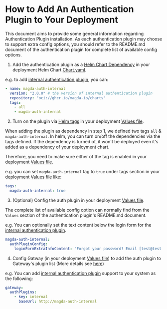 # How to Add An Authentication Plugin to Your Deployment

This document aims to provide some general information regarding Authentication Plugin installation.
As each authentication plugin may choose to support extra config options, you should refer to the README.md document of the authentication plugin for complete list of available config options.

1. Add the authentication plugin as a [Helm Chart Dependency](https://helm.sh/docs/helm/helm_dependency/) in your deployment Helm Chart [Chart.yaml](https://helm.sh/docs/topics/charts/#chart-dependencies).

e.g. to add [internal authentication plugin](https://github.com/magda-io/magda-auth-internal), you can:

```yaml
- name: magda-auth-internal
  version: "2.0.0" # the version of internal authentication plugin
  repository: "oci://ghcr.io/magda-io/charts"
  tags:
    - all
    - magda-auth-internal
```

2. Turn on the plugin via [Helm tags](https://helm.sh/docs/topics/charts/#tags-and-condition-fields-in-dependencies) in your deployment [Values file](https://helm.sh/docs/chart_template_guide/values_files/).

When adding the plugin as dependency in step 1, we defined two tags `all` & `magda-auth-internal`. In helm, you can turn on/off the dependencies via the tags defined. If the dependency is turned of, it won't be deployed even it's added as a dependency of your deployment chart.

Therefore, you need to make sure either of the tag is enabled in your deployment [Values file](https://helm.sh/docs/chart_template_guide/values_files/).

e.g. you can set `magda-auth-internal` tag to `true` under tags section in your deployment [Values file](https://helm.sh/docs/chart_template_guide/values_files/) like:

```yaml
tags:
  magda-auth-internal: true
```

3. (Optional) Config the auth plugin in your deployment [Values file](https://helm.sh/docs/chart_template_guide/values_files/).

The complete list of available config option can normally find from the `Values` section of the authentication plugin's README.md document.

e.g. You can optionally set the text content below the login form for the [internal authentication plugin](https://github.com/magda-io/magda-auth-internal).

```yaml
magda-auth-internal:
  authPluginConfig:
    loginFormExtraInfoContent: "Forgot your password? Email [test@test.com](test@test.com)"
```

4. Config Gatway (in your deployment [Values file](https://helm.sh/docs/chart_template_guide/values_files/)) to add the auth plugin to Gateway's plugin list (More details see [here](https://github.com/magda-io/magda/blob/master/deploy/helm/internal-charts/gateway/README.md))

e.g. You can add [internal authentication plugin](https://github.com/magda-io/magda-auth-internal) support to your system as the following:

```yaml
gateway:
  authPlugins:
    - key: internal
      baseUrl: http://magda-auth-internal
```
